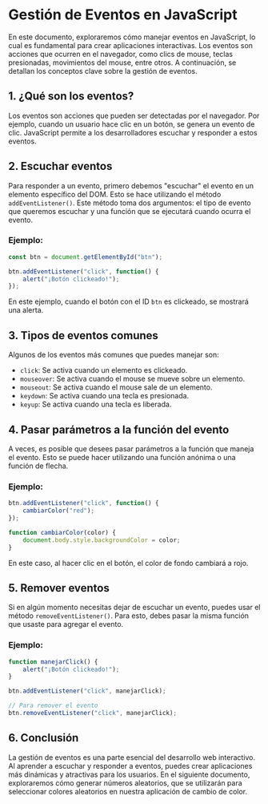 # Gestión de Eventos en JavaScript

En este documento, exploraremos cómo manejar eventos en JavaScript, lo cual es fundamental para crear aplicaciones interactivas. Los eventos son acciones que ocurren en el navegador, como clics de mouse, teclas presionadas, movimientos del mouse, entre otros. A continuación, se detallan los conceptos clave sobre la gestión de eventos.

## 1. ¿Qué son los eventos?

Los eventos son acciones que pueden ser detectadas por el navegador. Por ejemplo, cuando un usuario hace clic en un botón, se genera un evento de clic. JavaScript permite a los desarrolladores escuchar y responder a estos eventos.

## 2. Escuchar eventos

Para responder a un evento, primero debemos "escuchar" el evento en un elemento específico del DOM. Esto se hace utilizando el método `addEventListener()`. Este método toma dos argumentos: el tipo de evento que queremos escuchar y una función que se ejecutará cuando ocurra el evento.

### Ejemplo:

```javascript
const btn = document.getElementById("btn");

btn.addEventListener("click", function() {
    alert("¡Botón clickeado!");
});
```

En este ejemplo, cuando el botón con el ID `btn` es clickeado, se mostrará una alerta.

## 3. Tipos de eventos comunes

Algunos de los eventos más comunes que puedes manejar son:

- `click`: Se activa cuando un elemento es clickeado.
- `mouseover`: Se activa cuando el mouse se mueve sobre un elemento.
- `mouseout`: Se activa cuando el mouse sale de un elemento.
- `keydown`: Se activa cuando una tecla es presionada.
- `keyup`: Se activa cuando una tecla es liberada.

## 4. Pasar parámetros a la función del evento

A veces, es posible que desees pasar parámetros a la función que maneja el evento. Esto se puede hacer utilizando una función anónima o una función de flecha.

### Ejemplo:

```javascript
btn.addEventListener("click", function() {
    cambiarColor("red");
});

function cambiarColor(color) {
    document.body.style.backgroundColor = color;
}
```

En este caso, al hacer clic en el botón, el color de fondo cambiará a rojo.

## 5. Remover eventos

Si en algún momento necesitas dejar de escuchar un evento, puedes usar el método `removeEventListener()`. Para esto, debes pasar la misma función que usaste para agregar el evento.

### Ejemplo:

```javascript
function manejarClick() {
    alert("¡Botón clickeado!");
}

btn.addEventListener("click", manejarClick);

// Para remover el evento
btn.removeEventListener("click", manejarClick);
```

## 6. Conclusión

La gestión de eventos es una parte esencial del desarrollo web interactivo. Al aprender a escuchar y responder a eventos, puedes crear aplicaciones más dinámicas y atractivas para los usuarios. En el siguiente documento, exploraremos cómo generar números aleatorios, que se utilizarán para seleccionar colores aleatorios en nuestra aplicación de cambio de color.